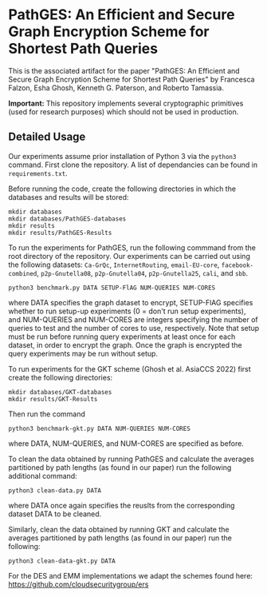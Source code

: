 # PathGES: An Efficient and Secure Graph Encryption Scheme for Shortest Path Queries

This is the associated artifact for the paper "PathGES: An Efficient and Secure Graph Encryption Scheme for Shortest Path Queries" by Francesca Falzon, Esha Ghosh, Kenneth G. Paterson, and Roberto Tamassia.

**Important:** This repository implements several cryptographic primitives (used for research purposes) which should not be used in production.

## Detailed Usage

Our experiments assume prior installation of Python 3 via the `python3` command.
First clone the repository. A list of dependancies can be found in ``requirements.txt``. 

Before running the code, create the following directories in which the databases and results will be stored:
```
mkdir databases
mkdir databases/PathGES-databases
mkdir results
mkdir results/PathGES-Results
```

To run the experiments for PathGES, run the following commmand from the root directory of the repository. Our experiments can be carried out using the following datasets: ``Ca-GrQc``, ``InternetRouting``, ``email-EU-core``, ``facebook-combined``, ``p2p-Gnutella08``, ``p2p-Gnutella04``, ``p2p-Gnutella25``, ``cali``, and ``sbb``.

```
python3 benchmark.py DATA SETUP-FlAG NUM-QUERIES NUM-CORES
```

where DATA specifies the graph dataset to encrypt, SETUP-FlAG specifies whether to run setup-up experiments (0 = don't run setup experiments), and NUM-QUERIES and NUM-CORES are integers specifying the number of queries to test and the number of cores to use, respectively. Note that setup must be run before running query experiments at least once for each dataset, in order to encrypt the graph. Once the graph is encrypted the query experiments may be run without setup.

To run experiments for the GKT scheme (Ghosh et al. AsiaCCS 2022) first create the following directories:
```
mkdir databases/GKT-databases
mkdir results/GKT-Results
```

Then run the command

```
python3 benchmark-gkt.py DATA NUM-QUERIES NUM-CORES
```
where DATA, NUM-QUERIES, and NUM-CORES are specified as before.


To clean the data obtained by running PathGES and calculate the averages partitioned by path lengths (as found in our paper) run the following additional command:

```
python3 clean-data.py DATA
```
where DATA once again specifies the reuslts from the corresponding dataset DATA to be cleaned.

Similarly, clean the data obtained by running GKT and calculate the averages partitioned by path lengths (as found in our paper) run the following:

```
python3 clean-data-gkt.py DATA
```

For the DES and EMM implementations we adapt the schemes found here: https://github.com/cloudsecuritygroup/ers
